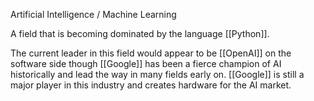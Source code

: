 Artificial Intelligence / Machine Learning

A field that is becoming dominated by the language [[Python]].

The current leader in this field would appear to be [[OpenAI]] on the software side though [[Google]] has been a fierce champion of AI historically and lead the way in many fields early on. [[Google]] is still a major player in this industry and creates hardware for the AI market.